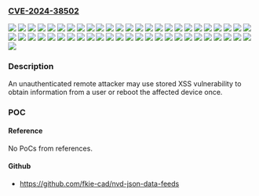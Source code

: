 ### [CVE-2024-38502](https://cve.mitre.org/cgi-bin/cvename.cgi?name=CVE-2024-38502)
![](https://img.shields.io/static/v1?label=Product&message=ICDM-RX%2FEN-2DB9%2FRJ45-DIN&color=blue)
![](https://img.shields.io/static/v1?label=Product&message=ICDM-RX%2FEN-2ST%2FRJ45-DIN&color=blue)
![](https://img.shields.io/static/v1?label=Product&message=ICDM-RX%2FEN-4DB9%2F2RJ45-DIN&color=blue)
![](https://img.shields.io/static/v1?label=Product&message=ICDM-RX%2FEN-DB9%2FRJ45-DIN&color=blue)
![](https://img.shields.io/static/v1?label=Product&message=ICDM-RX%2FEN-DB9%2FRJ45-PM&color=blue)
![](https://img.shields.io/static/v1?label=Product&message=ICDM-RX%2FEN-ST%2FRJ45-DIN&color=blue)
![](https://img.shields.io/static/v1?label=Product&message=ICDM-RX%2FEN1-2DB9%2FRJ45-DIN&color=blue)
![](https://img.shields.io/static/v1?label=Product&message=ICDM-RX%2FEN1-2ST%2FRJ45-DIN&color=blue)
![](https://img.shields.io/static/v1?label=Product&message=ICDM-RX%2FEN1-4DB9%2F2RJ45-DIN&color=blue)
![](https://img.shields.io/static/v1?label=Product&message=ICDM-RX%2FEN1-DB9%2FRJ45-DIN&color=blue)
![](https://img.shields.io/static/v1?label=Product&message=ICDM-RX%2FEN1-DB9%2FRJ45-PM&color=blue)
![](https://img.shields.io/static/v1?label=Product&message=ICDM-RX%2FEN1-ST%2FRJ45-DIN&color=blue)
![](https://img.shields.io/static/v1?label=Product&message=ICDM-RX%2FMOD-16RJ45%2F2RJ45-PM&color=blue)
![](https://img.shields.io/static/v1?label=Product&message=ICDM-RX%2FMOD-2DB9%2FRJ45-DIN&color=blue)
![](https://img.shields.io/static/v1?label=Product&message=ICDM-RX%2FMOD-2ST%2FRJ45-DIN&color=blue)
![](https://img.shields.io/static/v1?label=Product&message=ICDM-RX%2FMOD-4DB9%2F2RJ45-DIN&color=blue)
![](https://img.shields.io/static/v1?label=Product&message=ICDM-RX%2FMOD-DB9%2FRJ45-DIN&color=blue)
![](https://img.shields.io/static/v1?label=Product&message=ICDM-RX%2FMOD-DB9%2FRJ45-PM&color=blue)
![](https://img.shields.io/static/v1?label=Product&message=ICDM-RX%2FMOD-ST%2FRJ45-DIN&color=blue)
![](https://img.shields.io/static/v1?label=Product&message=ICDM-RX%2FPN-2DB9%2FRJ45-DIN&color=blue)
![](https://img.shields.io/static/v1?label=Product&message=ICDM-RX%2FPN-2ST%2FRJ45-DIN&color=blue)
![](https://img.shields.io/static/v1?label=Product&message=ICDM-RX%2FPN-4DB9%2F2RJ45-DIN&color=blue)
![](https://img.shields.io/static/v1?label=Product&message=ICDM-RX%2FPN-DB9%2FRJ45-DIN&color=blue)
![](https://img.shields.io/static/v1?label=Product&message=ICDM-RX%2FPN-DB9%2FRJ45-PM&color=blue)
![](https://img.shields.io/static/v1?label=Product&message=ICDM-RX%2FPN-ST%2FRJ45-DIN&color=blue)
![](https://img.shields.io/static/v1?label=Product&message=ICDM-RX%2FPN1-2DB9%2FRJ45-DIN&color=blue)
![](https://img.shields.io/static/v1?label=Product&message=ICDM-RX%2FPN1-2ST%2FRJ45-DIN&color=blue)
![](https://img.shields.io/static/v1?label=Product&message=ICDM-RX%2FPN1-4DB9%2F2RJ45-DIN&color=blue)
![](https://img.shields.io/static/v1?label=Product&message=ICDM-RX%2FPN1-DB9%2FRJ45-DIN&color=blue)
![](https://img.shields.io/static/v1?label=Product&message=ICDM-RX%2FPN1-DB9%2FRJ45-PM&color=blue)
![](https://img.shields.io/static/v1?label=Product&message=ICDM-RX%2FPN1-ST%2FRJ45-DIN&color=blue)
![](https://img.shields.io/static/v1?label=Product&message=ICDM-RX%2FTCP-16DB9%2FRJ45-RM&color=blue)
![](https://img.shields.io/static/v1?label=Product&message=ICDM-RX%2FTCP-16RJ45%2F2RJ45-PM&color=blue)
![](https://img.shields.io/static/v1?label=Product&message=ICDM-RX%2FTCP-16RJ45%2FRJ45-RM&color=blue)
![](https://img.shields.io/static/v1?label=Product&message=ICDM-RX%2FTCP-2DB9%2FRJ45-DIN&color=blue)
![](https://img.shields.io/static/v1?label=Product&message=ICDM-RX%2FTCP-2ST%2FRJ45-DIN&color=blue)
![](https://img.shields.io/static/v1?label=Product&message=ICDM-RX%2FTCP-32RJ45%2FRJ45-RM&color=blue)
![](https://img.shields.io/static/v1?label=Product&message=ICDM-RX%2FTCP-4DB9%2F2RJ45-DIN&color=blue)
![](https://img.shields.io/static/v1?label=Product&message=ICDM-RX%2FTCP-4DB9%2F2RJ45-PM&color=blue)
![](https://img.shields.io/static/v1?label=Product&message=ICDM-RX%2FTCP-8DB9%2F2RJ45-PM&color=blue)
![](https://img.shields.io/static/v1?label=Product&message=ICDM-RX%2FTCP-DB9%2FRJ45-DIN&color=blue)
![](https://img.shields.io/static/v1?label=Product&message=ICDM-RX%2FTCP-DB9%2FRJ45-PM&color=blue)
![](https://img.shields.io/static/v1?label=Product&message=ICDM-RX%2FTCP-DB9%2FRJ45-PM2&color=blue)
![](https://img.shields.io/static/v1?label=Product&message=ICDM-RX%2FTCP-ST%2FRJ45-DIN&color=blue)
![](https://img.shields.io/static/v1?label=Version&message=EIP%2FModbus%3C%3D%20v1.08%20&color=brighgreen)
![](https://img.shields.io/static/v1?label=Version&message=EtherNet%2FIP%3C%3D%20v7.22%20&color=brighgreen)
![](https://img.shields.io/static/v1?label=Version&message=Modbus%20Router%3C%3D%20v7.09%20&color=brighgreen)
![](https://img.shields.io/static/v1?label=Version&message=PROFINET%2FModbus%3C%3D%20v1.0.7%20&color=brighgreen)
![](https://img.shields.io/static/v1?label=Version&message=PROFINET%3C%3D%20v3.4.9%20&color=brighgreen)
![](https://img.shields.io/static/v1?label=Version&message=SocketServer%3C%3D%2011.65%20&color=brighgreen)
![](https://img.shields.io/static/v1?label=Vulnerability&message=CWE-79%20Improper%20Neutralization%20of%20Input%20During%20Web%20Page%20Generation%20('Cross-site%20Scripting')&color=brighgreen)

### Description

An unauthenticated remote attacker may use stored XSS vulnerability to obtain information from a user or reboot the affected device once.

### POC

#### Reference
No PoCs from references.

#### Github
- https://github.com/fkie-cad/nvd-json-data-feeds

